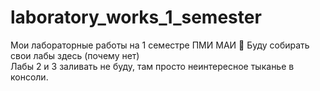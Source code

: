 # laboratory_works_1_semester
Мои лабораторные работы на 1 семестре ПМИ МАИ :shit:
Буду собирать свои лабы здесь (почему нет)  
Лабы 2 и 3 заливать не буду, там просто неинтересное тыканье в консоли.  
